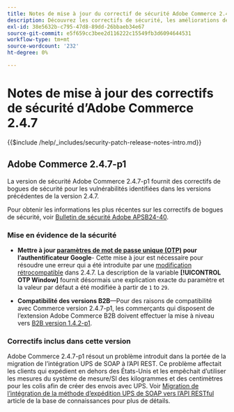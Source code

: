 ```yaml
---
title: Notes de mise à jour du correctif de sécurité Adobe Commerce 2.4.7
description: Découvrez les correctifs de sécurité, les améliorations de sécurité et d’autres mises à jour relatives à la sécurité inclus dans les versions des correctifs de sécurité pour Adobe Commerce version 2.4.7.
exl-id: 38e5632b-c795-47d8-89dd-26bbaeb34e67
source-git-commit: e5f659cc3bee2d116222c15549fb3d6094644531
workflow-type: tm+mt
source-wordcount: '232'
ht-degree: 0%

---
```


# Notes de mise à jour des correctifs de sécurité d’Adobe Commerce 2.4.7

{{$include /help/_includes/security-patch-release-notes-intro.md}}

## Adobe Commerce 2.4.7-p1

La version de sécurité Adobe Commerce 2.4.7-p1 fournit des correctifs de bogues de sécurité pour les vulnérabilités identifiées dans les versions précédentes de la version 2.4.7.

Pour obtenir les informations les plus récentes sur les correctifs de bogues de sécurité, voir [Bulletin de sécurité Adobe APSB24-40](https://helpx.adobe.com/security/products/magento/apsb24-40.html).

### Mise en évidence de la sécurité

* **Mettre à jour [paramètres de mot de passe unique (OTP)](https://experienceleague.adobe.com/en/docs/commerce-admin/systems/security/2fa/security-two-factor-authentication#google) pour l’authentificateur Google**- Cette mise à jour est nécessaire pour résoudre une erreur qui a été introduite par une [modification rétrocompatible](https://developer.adobe.com/commerce/php/development/backward-incompatible-changes/highlights/#new-system-configuration-validation-for-two-factor-authentication-otp_window-value) dans 2.4.7. La description de la variable **[!UICONTROL OTP Window]** fournit désormais une explication exacte du paramètre et la valeur par défaut a été modifiée à partir de `1` to `29`.

* **Compatibilité des versions B2B**—Pour des raisons de compatibilité avec Commerce version 2.4.7-p1, les commerçants qui disposent de l’extension Adobe Commerce B2B doivent effectuer la mise à niveau vers [B2B version 1.4.2-p1](https://experienceleague.adobe.com/docs/commerce-admin/b2b/release-notes#b2b-v142p1.html).

### Correctifs inclus dans cette version

Adobe Commerce 2.4.7-p1 résout un problème introduit dans la portée de la migration de l’intégration UPS de SOAP à l’API REST. Ce problème affectait les clients qui expédient en dehors des États-Unis et les empêchait d’utiliser les mesures du système de mesure/SI des kilogrammes et des centimètres pour les colis afin de créer des envois avec UPS. Voir [Migration de l’intégration de la méthode d’expédition UPS de SOAP vers l’API RESTful](https://experienceleague.adobe.com/en/docs/commerce-knowledge-base/kb/troubleshooting/known-issues-patches-attached/ups-shipping-method-integration-migration-from-soap-to-restful-api) article de la base de connaissances pour plus de détails.
